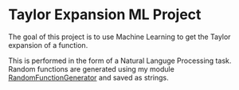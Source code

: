 # Taylor Expansion ML Project
The goal of this project is to use Machine Learning to get the Taylor expansion of a function.

This is performed in the form of a Natural Languge Processing task.
Random functions are generated using my module [RandomFunctionGenerator](https://github.com/BoGGoG/RandomFunctionGenerator) and saved as strings.


